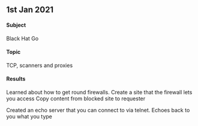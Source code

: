 <!---
## 1st Jan 2021
#### Subject
React
#### Topic
Redux
#### Results
--->

## 1st Jan 2021
#### Subject
Black Hat Go
#### Topic
TCP, scanners and proxies
#### Results
Learned about how to get round firewalls. 
Create a site that the firewall lets you access
Copy content from blocked site to requester

Created an echo server that you can connect to via telnet. Echoes back to you what you type


